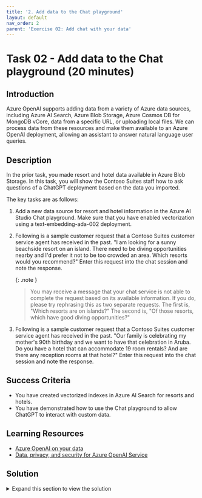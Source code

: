 ```yaml
---
title: '2. Add data to the Chat playground'
layout: default
nav_order: 2
parent: 'Exercise 02: Add chat with your data'
---
```


# Task 02 - Add data to the Chat playground (20 minutes)

## Introduction

Azure OpenAI supports adding data from a variety of Azure data sources, including Azure AI Search, Azure Blob Storage, Azure Cosmos DB for MongoDB vCore, data from a specific URL, or uploading local files. We can process data from these resources and make them available to an Azure OpenAI deployment, allowing an assistant to answer natural language user queries.

## Description

In the prior task, you made resort and hotel data available in Azure Blob Storage. In this task, you will show the Contoso Suites staff how to ask questions of a ChatGPT deployment based on the data you imported.

The key tasks are as follows:

1. Add a new data source for resort and hotel information in the Azure AI Studio Chat playground. Make sure that you have enabled vectorization using a text-embedding-ada-002 deployment.
2. Following is a sample customer request that a Contoso Suites customer service agent has received in the past. "I am looking for a sunny beachside resort on an island. There need to be diving opportunities nearby and I'd prefer it not to be too crowded an area. Which resorts would you recommend?" Enter this request into the chat session and note the response.

    {: .note }
    > You may receive a message that your chat service is not able to complete the request based on its available information. If you do, please try rephrasing this as two separate requests. The first is, "Which resorts are on islands?" The second is, "Of those resorts, which have good diving opportunities?"

3. Following is a sample customer request that a Contoso Suites customer service agent has received in the past. "Our family is celebrating my mother's 90th birthday and we want to have that celebration in Aruba. Do you have a hotel that can accommodate 19 room rentals? And are there any reception rooms at that hotel?" Enter this request into the chat session and note the response.

## Success Criteria

- You have created vectorized indexes in Azure AI Search for resorts and hotels.
- You have demonstrated how to use the Chat playground to allow ChatGPT to interact with custom data.

## Learning Resources

- [Azure OpenAI on your data](https://learn.microsoft.com/azure/ai-services/openai/concepts/use-your-data)
- [Data, privacy, and security for Azure OpenAI Service](https://learn.microsoft.com/legal/cognitive-services/openai/data-privacy)

## Solution

<details markdown="block">
<summary>Expand this section to view the solution</summary>

- All of this work can be done in the current Azure AI Studio (https://oai.azure.com).
- The steps to add a data source in the Chat playground are:
  - Navigate to the Chat tab in Azure AI Studio.
  - Select the "Add your data" tab from the Assistant setup page.
  - Select the **Add a data source** button.

    ![Add a data source](../../media/Solution/0202_AddDataSource.png)

  - In the modal dialog, choose "Azure Blob Storage" from the data source drop-down list.
    - CORS will need to be enabled for the storage account. You may do this from within the dialog, as long as you have appropriate permissions on the storage account.
  - Select the storage account you created and the `contoso-suites` storage container.
  - Choose the Azure AI Search resource you created.
  - The index name can be something simple, such as "resorts" and the Indexer schedule can be set to Once.
  - Select the "Add vector search to this search resource" option and choose your text-embedding-ada-002 deployment from the drop-down list.

    ![Select the data source](../../media/Solution/0202_SelectDataSource.png)

    Be sure that you select the "I acknowledge that connecting to an Azure AI Search account will incur usage to my account." checkbox once it appears. It will appear after you have selected your storage account.

    ![Acknowledge that connecting to an Azure AI Search account will incur usage to your account.](../../media/Solution/0202_Acknowledgement.png).

  - From the Search type menu, choose "Hybrid (vector + keyword)" and select the option acknowledging that this will incur usage to your account.

    ![Enable hybrid search via vector and keyword](../../media/Solution/0202_HybridSearch.png)

- After ingestion and processing is complete, you can ask questions of the uploaded dataset.

</details>
